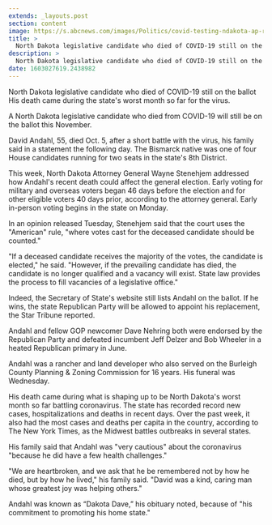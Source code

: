 ```yaml
--- 
extends: _layouts.post 
section: content 
image: https://s.abcnews.com/images/Politics/covid-testing-ndakota-ap-rc-201017_1602958303847_hpMain_16x9_992.jpg 
title: > 
  North Dakota legislative candidate who died of COVID-19 still on the ballot 
description: > 
  North Dakota legislative candidate who died of COVID-19 still on the ballot His death came during the state's worst month so far for the virus.A North Dakota legislative candidate who died from COVID-19 will still be on the ballot this November.This week, North Dakota Attorney General Wayne Stenehjem addressed how Andahl's recent death could affect the general election."However, if the prevailing candidate has died, the candidate is no longer qualified and a vacancy will exist.If he wins, the state Republican Party will be allowed to appoint his replacement, the Star Tribune reported. 
date: 1603027619.2438982 
--- 
```

North Dakota legislative candidate who died of COVID-19 still on the ballot His death came during the state's worst month so far for the virus.

A North Dakota legislative candidate who died from COVID-19 will still be on the ballot this November.

David Andahl, 55, died Oct. 5, after a short battle with the virus, his family said in a statement the following day. The Bismarck native was one of four House candidates running for two seats in the state's 8th District.

This week, North Dakota Attorney General Wayne Stenehjem addressed how Andahl's recent death could affect the general election. Early voting for military and overseas voters began 46 days before the election and for other eligible voters 40 days prior, according to the attorney general. Early in-person voting begins in the state on Monday.

In an opinion released Tuesday, Stenehjem said that the court uses the "American" rule, "where votes cast for the deceased candidate should be counted."

"If a deceased candidate receives the majority of the votes, the candidate is elected," he said. "However, if the prevailing candidate has died, the candidate is no longer qualified and a vacancy will exist. State law provides the process to fill vacancies of a legislative office."

Indeed, the Secretary of State's website still lists Andahl on the ballot. If he wins, the state Republican Party will be allowed to appoint his replacement, the Star Tribune reported.

Andahl and fellow GOP newcomer Dave Nehring both were endorsed by the Republican Party and defeated incumbent Jeff Delzer and Bob Wheeler in a heated Republican primary in June.

Andahl was a rancher and land developer who also served on the Burleigh County Planning & Zoning Commission for 16 years. His funeral was Wednesday.

His death came during what is shaping up to be North Dakota's worst month so far battling coronavirus. The state has recorded record new cases, hospitalizations and deaths in recent days. Over the past week, it also had the most cases and deaths per capita in the country, according to The New York Times, as the Midwest battles outbreaks in several states.

His family said that Andahl was "very cautious" about the coronavirus "because he did have a few health challenges."

"We are heartbroken, and we ask that he be remembered not by how he died, but by how he lived," his family said. "David was a kind, caring man whose greatest joy was helping others."

Andahl was known as “Dakota Dave,” his obituary noted, because of "his commitment to promoting his home state."